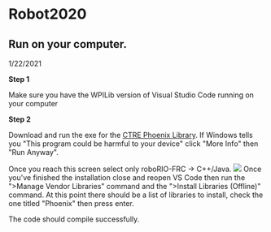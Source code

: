 


# Robot2020

## Run on your computer.
1/22/2021

**Step 1**

Make sure you have the WPILib version of Visual Studio Code running on your computer

**Step 2**

Download and run the exe for the [CTRE Phoenix Library](https://github.com/CrossTheRoadElec/Phoenix-Releases/releases/tag/v5.19.4.1).
If Windows tells you "This program could be harmful to your device" click "More Info" then "Run Anyway".

Once you reach this screen select only roboRIO-FRC -> C++/Java.
![](https://i.imgur.com/c1yGJbn.png)
Once you've finished the installation close and reopen VS Code then run the ">Manage Vendor Libraries" command and the ">Install Libraries (Offline)" command. At this point there should be a list of libraries to install, check the one titled "Phoenix" then press enter.

The code should compile successfully.
